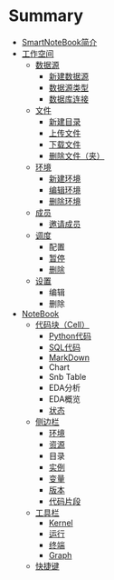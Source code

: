 # Summary

* [SmartNoteBook简介](README.md)
* [工作空间](chapter1.md)
  * [数据源](chapter1/shu-ju-yuan.md)
    * [新建数据源](chapter1/shu-ju-yuan/xin-jian-shu-ju-yuan.md)
    * [数据源类型](chapter1/shu-ju-yuan/shu-ju-yuan-lei-xing.md)
    * [数据库连接](chapter1/shu-ju-yuan/shu-ju-ku-lian-jie.md)
  * [文件](chapter1/wen-jian.md)
    * [新建目录](chapter1/wen-jian/xin-jian-mu-lu.md)
    * [上传文件](chapter1/wen-jian/shang-chuan-wen-jian.md)
    * [下载文件](chapter1/wen-jian/xia-zai-wen-jian.md)
    * [删除文件（夹）](chapter1/wen-jian/shan-chu-wen-jian-ff08-jia-ff09.md)
  * [环境](chapter1/huan-jing.md)
    * [新建环境](chapter1/huan-jing/xin-jian-huan-jing.md)
    * [编辑环境](chapter1/huan-jing/bian-ji-huan-jing.md)
    * [删除环境](chapter1/huan-jing/shan-chu-huan-jing.md)
  * [成员](chapter1/cheng-yuan.md)
    * [邀请成员](chapter1/cheng-yuan/yao-qing-cheng-yuan.md)
  * [调度](chapter1/diao-du.md)
    * 配置
    * [暂停](chapter1/diao-du/zan-ting.md)
    * [删除](chapter1/diao-du/shan-chu.md)
  * [设置](chapter1/she-zhi.md)
    * 编辑
    * 删除
* [NoteBook](bian-ji-qi.md)
  * [代码块（Cell）](bian-ji-qi/dai-ma-kuai.md)
    * [Python代码](bian-ji-qi/dai-ma-kuai/pythondai-ma.md)
    * [SQL代码](bian-ji-qi/dai-ma-kuai/sqldai-ma.md)
    * [MarkDown](bian-ji-qi/dai-ma-kuai/markdown.md)
    * Chart
    * Snb Table
    * EDA分析
    * EDA概览
    * [状态](bian-ji-qi/dai-ma-kuai/zhuang-tai.md)
  * [侧边栏](bian-ji-qi/ce-bian-lan.md)
    * [环境](bian-ji-qi/ce-bian-lan/huan-jing.md)
    * [资源](bian-ji-qi/ce-bian-lan/zi-yuan.md)
    * 目录
    * [实例](bian-ji-qi/ce-bian-lan/shi-li.md)
    * [变量](bian-ji-qi/ce-bian-lan/bian-liang.md)
    * [版本](bian-ji-qi/ce-bian-lan/ban-ben.md)
    * [代码片段](bian-ji-qi/ce-bian-lan/dai-ma-pian-duan.md)
  * [工具栏](bian-ji-qi/gong-ju-lan.md)
    * [Kernel](bian-ji-qi/gong-ju-lan/kernel.md)
    * [运行](bian-ji-qi/gong-ju-lan/yun-xing.md)
    * [终端](bian-ji-qi/gong-ju-lan/zhong-duan.md)
    * [Graph](bian-ji-qi/gong-ju-lan/graph.md)
  * [快捷键](bian-ji-qi/kuai-jie-jian.md)

